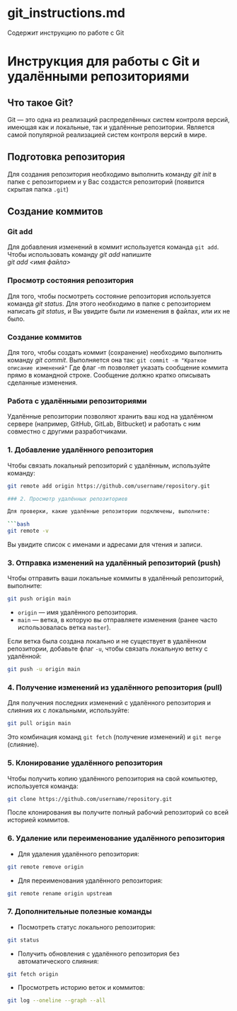 # git_instructions.md
Содержит инструкцию по работе с Git
# Инструкция для работы с Git и удалёнными репозиториями

## Что такое Git?
Git — это одна из реализаций распределённых систем контроля версий, имеющая как и локальные, так и удалённые репозитории. Является самой популярной реализацией систем контроля версий в мире.

## Подготовка репозитория
Для создания репозитория необходимо выполнить команду *git init* в папке с репозиторием и у Вас создастся репозиторий (появится скрытая папка `.git`)

## Создание коммитов

### Git add
Для добавления изменений в коммит используется команда `git add`. Чтобы использовать команду *git add* напишите  
*git add <имя файла>*

### Просмотр состояния репозитория
Для того, чтобы посмотреть состояние репозитория используется команда *git status*. Для этого необходимо в папке с репозиторием написать *git status*, и Вы увидите были ли изменения в файлах, или их не было.

### Создание коммитов
Для того, чтобы создать коммит (сохранение) необходимо выполнить команду *git commit*. Выполняется она так:
`git commit -m "Краткое описание изменений"`
Где флаг -m позволяет указать сообщение коммита прямо в командной строке. Сообщение должно кратко описывать сделанные изменения.

### Работа с удалёнными репозиториями

Удалённые репозитории позволяют хранить ваш код на удалённом сервере (например, GitHub, GitLab, Bitbucket) и работать с ним совместно с другими разработчиками.

### 1. Добавление удалённого репозитория

Чтобы связать локальный репозиторий с удалённым, используйте команду:

```bash
git remote add origin https://github.com/username/repository.git

### 2. Просмотр удалённых репозиториев

Для проверки, какие удалённые репозитории подключены, выполните:

```bash
git remote -v
```

Вы увидите список с именами и адресами для чтения и записи.

### 3. Отправка изменений на удалённый репозиторий (push)

Чтобы отправить ваши локальные коммиты в удалённый репозиторий, выполните:

```bash
git push origin main
```

- `origin` — имя удалённого репозитория.
- `main` — ветка, в которую вы отправляете изменения (ранее часто использовалась ветка `master`).

Если ветка была создана локально и не существует в удалённом репозитории, добавьте флаг `-u`, чтобы связать локальную ветку с удалённой:

```bash
git push -u origin main
```

### 4. Получение изменений из удалённого репозитория (pull)

Для получения последних изменений с удалённого репозитория и слияния их с локальными, используйте:

```bash
git pull origin main
```

Это комбинация команд `git fetch` (получение изменений) и `git merge` (слияние).

### 5. Клонирование удалённого репозитория

Чтобы получить копию удалённого репозитория на свой компьютер, используется команда:

```bash
git clone https://github.com/username/repository.git
```

После клонирования вы получите полный рабочий репозиторий со всей историей коммитов.

### 6. Удаление или переименование удалённого репозитория

- Для удаления удалённого репозитория:

```bash
git remote remove origin
```

- Для переименования удалённого репозитория:

```bash
git remote rename origin upstream
```

### 7. Дополнительные полезные команды

- Посмотреть статус локального репозитория:

```bash
git status
```

- Получить обновления с удалённого репозитория без автоматического слияния:

```bash
git fetch origin
```

- Просмотреть историю веток и коммитов:

```bash
git log --oneline --graph --all
```